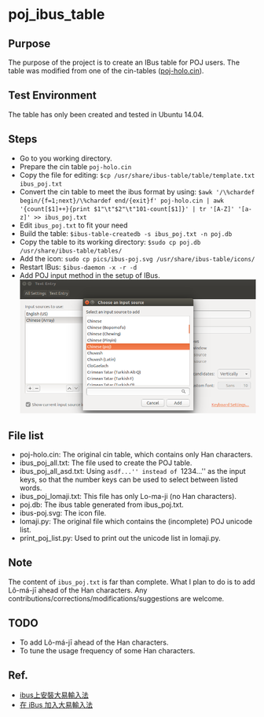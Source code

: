 # poj_ibus_table

## Purpose
The purpose of the project is to create an IBus table for POJ users.
The table was modified from one of the cin-tables ([poj-holo.cin](https://github.com/chinese-opendesktop/cin-tables)).

## Test Environment
The table has only been created and tested in Ubuntu 14.04.

## Steps
* Go to you working directory.
* Prepare the cin table `poj-holo.cin`
* Copy the file for editing:
  `$cp /usr/share/ibus-table/table/template.txt ibus_poj.txt`
* Convert the cin table to meet the ibus format by using:
  `$awk '/\%chardef begin/{f=1;next}/\%chardef end/{exit}f' poj-holo.cin | awk '{count[$1]++}{print $1"\t"$2"\t"101-count[$1]}' | tr '[A-Z]' '[a-z]' >> ibus_poj.txt`
* Edit `ibus_poj.txt` to fit your need
* Build the table:
  `$ibus-table-createdb -s ibus_poj.txt -n poj.db`
* Copy the table to its working directory:
  `$sudo cp poj.db /usr/share/ibus-table/tables/`
* Add the icon:
  `sudo cp pics/ibus-poj.svg /usr/share/ibus-table/icons/`
* Restart IBus:
  `$ibus-daemon -x -r -d`
* Add POJ input method in the setup of IBus.
  ![add poj in ibus](pics/add_poj_in_ibus.png)

## File list
* poj-holo.cin: The original cin table, which contains only Han characters.
* ibus_poj_all.txt: The file used to create the POJ table.
* ibus_poj_all_asd.txt: Using ``asdf...'' instead of ``1234...'' as the input keys, so that the number keys can be used to select between listed words.
* ibus_poj_lomaji.txt: This file has only Lo-ma-ji (no Han characters).
* poj.db: The ibus table generated from ibus_poj.txt.
* ibus-poj.svg: The icon file.
* lomaji.py: The original file which contains the (incomplete) POJ unicode list.
* print_poj_list.py: Used to print out the unicode list in lomaji.py.

## Note
The content of `ibus_poj.txt` is far than complete.
What I plan to do is to add Lô-má-jī ahead of the Han characters.
Any contributions/corrections/modifications/suggestions are welcome.

## TODO
* To add Lô-má-jī ahead of the Han characters.
* To tune the usage frequency of some Han characters.

## Ref.
* [ibus上安裝大易輸入法](http://120.114.52.240/~T093000298/blog?node=000000103)
* [在 iBus 加入大易輸入法](http://jamyy.us.to/blog/2013/12/5653.html)

